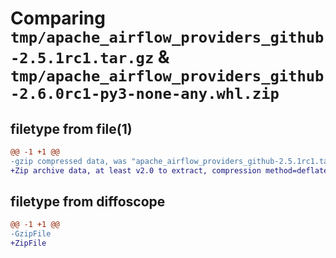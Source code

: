# Comparing `tmp/apache_airflow_providers_github-2.5.1rc1.tar.gz` & `tmp/apache_airflow_providers_github-2.6.0rc1-py3-none-any.whl.zip`

## filetype from file(1)

```diff
@@ -1 +1 @@
-gzip compressed data, was "apache_airflow_providers_github-2.5.1rc1.tar", last modified: Fri Dec 22 23:35:36 2023, max compression
+Zip archive data, at least v2.0 to extract, compression method=deflate
```

## filetype from diffoscope

```diff
@@ -1 +1 @@
-GzipFile
+ZipFile
```


